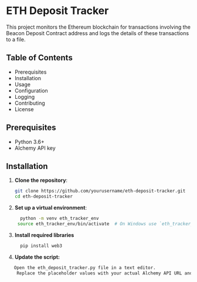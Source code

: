 # ETH Deposit Tracker

This project monitors the Ethereum blockchain for transactions involving the Beacon Deposit Contract address and logs the details of these transactions to a file.

## Table of Contents

- Prerequisites
- Installation
- Usage
- Configuration
- Logging
- Contributing
- License

## Prerequisites

- Python 3.6+
- Alchemy API key

## Installation

1. **Clone the repository**:
   ```bash
   git clone https://github.com/yourusername/eth-deposit-tracker.git
   cd eth-deposit-tracker
2. **Set up a virtual environment**:
     ```bash
       python -m venv eth_tracker_env
      source eth_tracker_env/bin/activate  # On Windows use `eth_tracker_env\Scripts\activate
3. **Install required libraries**
   ```bash
     pip install web3
4. **Update the script:**
  ```bash
     Open the eth_deposit_tracker.py file in a text editor.
      Replace the placeholder values with your actual Alchemy API URL and the Beacon Deposit Contract address.


